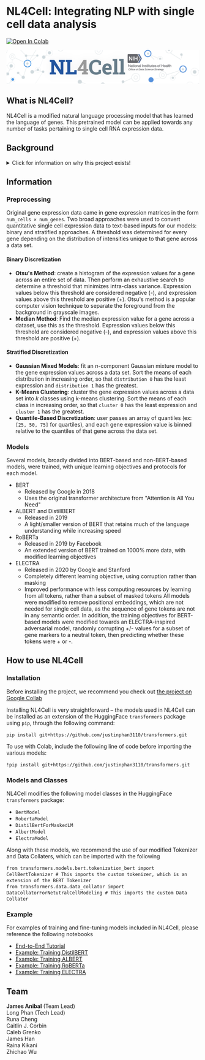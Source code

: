 # NL4Cell: Integrating NLP with single cell data analysis
[![Open In Colab](https://colab.research.google.com/assets/colab-badge.svg)](https://colab.research.google.com/drive/1z0N8pN04WOuvCxl9lK2nArOafS6X6hpf?usp=sharing)

![NL4Cell](./images/banner.png)
## What is NL4Cell?
NL4Cell is a modified natural language processing model that has learned the language of genes. This pretrained model can be applied towards any number of tasks pertaining to single cell RNA expression data.

## Background
<details>
  <summary>Click for information on why this project exists!</summary>
  

### Natural Language Processing
Natural language processing (NLP) has taken the world by storm. In NLP, the objective is to create artificial intelligence (AI) that is able to read and determine meaning behind language just as a human would. While this has led to some interesting linguistic applications, the technology behind language comprehension can be adapted to various domains including biological data.

Recently there has been a paradigm shift in how people train and use language models. Rather than creating and fully training a model for a singular task, large pretrained models have been created (e.g. BERT, GPT-3, etc.) that have a generalized fluency over language. Then individuals with specific aims can copy these pretrained models and "fine tune" them in order to make it more applicable to their specific tasks. For example, a team interested in medical record analysis can download a pretrained model which learned English from mining Wikipedia, and then they can fine tune the model on their smaller electronic health record database. The model's generalized knowledge of English gained from Wikipedia transfers over to a more specific task which helps combat overfitting and saves time on training. 

### Single Cell Sequencing
Single-cell cytometry allows us to view the protein expression profiles on an individual cellular basis. In short: we can look at *exactly* what proteins a cell is using an how much it is using them. This has revolutionized the way we can study biology by being able to describe the activities and inner-workings of cells in an extremely high-resolution.

There are too many applications of cytometry to enumerate here (futher complicated by how rapidly the field is developing), but there numerous tasks and applications which allow us to gain valueable insight into how both healthy and diseased cells operate spanning applications from embrology to cancer to diabetes.

### What do they have to do with each other?
So what does natural language processing have to do with single-cell data? 

Imagine you have a document. That document is comprised of words which have relationships to each other and together form the meaning for the document. There are combinations of words that make sense, and those that don't. For example we could say, "the mouse eats cheese," and the words come together in a way that makes sense syntactically and logically. On the contrary we can also say "the ladder eats cheese" which doesn't logically make sense-- a ladder and cheese don't typically go together. Language models are able to tell what makes sense and what doesn't by learning from example and gaining a general "understanding" of a language.

Now we can extend this concept to single cell data. Rather than a document comprised of words with lexical meaning, think about it in terms of a cell comprised of genes with biological meaning. We can reapply the same concepts from NLP to learn a new language, but rather than learning the meaning of words in a dictionary it learns the genes in a genome. Just as we could create a model that understands that "the mouse eats the cheese" makes more sense than "the ladder eats the cheese," we could create a model that can intuitively understand that a cell with `[CD4+, CD8-, CD20-]` makes a lot more sense than `[CD4+, CD8+, CD20+]`. This generalized understanding can then be applied towards any number of tasks just like one of the large pretrained models like GPT-3.

</details>

## Information
### Preprocessing

Original gene expression data came in gene expression matrices in the form `num_cells × num_genes`. Two broad approaches were used to convert quantitative single cell expression data to text-based inputs for our models: binary and stratified approaches. A threshold was determined for every gene depending on the distribution of intensities unique to that gene across a data set.

#### Binary Discretization
* **Otsu's Method**: create a histogram of the expression values for a gene across an entire set of data. Then perform an exhaustive search to determine a threshold that minimizes intra-class variance. Expression values below this threshold are considered negative (-), and expression values above this threshold are positive (+). Otsu's method is a popular computer vision technique to separate the foreground from the background in grayscale images.
* **Median Method**: Find the median expression value for a gene across a dataset, use this as the threshold. Expression values below this threshold are considered negative (-), and expression values above this threshold are positive (+).
#### Stratified Discretization
* **Gaussian Mixed Models**: fit an _n_-component Gaussian mixture model to the gene expression values across a data set. Sort the means of each distribution in increasing order, so that `distribution 0` has the least expression and `distribution 1` has the greatest.
* **K-Means Clustering**: cluster the gene expression values across a data set into _k_ classes using k-means clustering. Sort the means of each class in increasing order, so that `cluster 0` has the least expression and `cluster 1` has the greatest.
* **Quantile-Based Discretization**: user passes an array of quantiles (ex: `[25, 50, 75]` for quartiles), and each gene expression value is binned relative to the quantiles of that gene across the data set. 


### Models
Several models, broadly divided into BERT-based and non-BERT-based models, were trained, with unique learning objectives and protocols for each model.
* BERT
    * Released by Google in 2018
    * Uses the original transformer architecture from "Attention is All You Need"
* ALBERT and DistillBERT
    * Released in 2019
    * A light/smaller version of BERT that retains much of the language understanding while increasing speed
* RoBERTa
    * Released in 2019 by Facebook
    * An extended version of BERT trained on 1000% more data, with modified learning objectives
* ELECTRA
    * Released in 2020 by Google and Stanford
    * Completely different learning objective, using corruption rather than masking
    * Improved performance with less computing resources by learning from all tokens, rather than a subset of masked tokens
All models were modified to remove positional embeddings, which are not needed for single cell data, as the sequence of gene tokens are not in any semantic order. In addition, the training objectives for BERT-based models were modified towards an ELECTRA-inspired adversarial model, randomly corrupting +/- values for a subset of gene markers to a neutral token, then predicting whether these tokens were + or -.

## How to use NL4Cell

### Installation

Before installing the project, we recommend you check out [the project on Google Collab](#Null)

Installing NL4Cell is very straightforward – the models used in NL4Cell can be installed as an extension of the HuggingFace ```transformers``` package using ```pip```, through the following command:
```
pip install git+https://github.com/justinphan3110/transformers.git
```

To use with Colab, include the following line of code before importing the various models:
```
!pip install git+https://github.com/justinphan3110/transformers.git
```

### Models and Classes
NL4Cell modifies the following model classes in the HuggingFace ```transformers``` package:
* ```BertModel```
* ```RobertaModel```
* ```DistilBertForMaskedLM```
* ```AlbertModel```
* ```ElectraModel```

Along with these models, we recommend the use of our modified Tokenizer and Data Collaters, which can be imported with the following
```
from transformers.models.bert.tokenization_bert import CellBertTokenizer # This imports the custom tokenizer, which is an extension of the BERT Tokenizer
from transformers.data.data_collator import DataCollatorForNetutralCellModeling # This imports the custom Data Collater
```


### Example
For examples of training and fine-tuning models included in NL4Cell, please reference the following notebooks
* [End-to-End Tutorial](https://github.com/STRIDES-Codes/NL4Cell/blob/main/tutorials/NL4Cell_Tutorial.ipynb)
* [Example: Training DistilBERT](https://colab.research.google.com/drive/1tU0ZF14NEGOXKcF6JJTGP2Q1HVuTLpcn#scrollTo=-_mKjdOV9UF8)
* [Example: Training ALBERT](https://colab.research.google.com/drive/1N2hoGF6JqSN00tiYK7P3I8qqFuMNlkaK)
* [Example: Training RoBERTa](https://colab.research.google.com/drive/1ucWCKYwwO0ekASlVkzzTI_1SClsShqXH?usp=sharing)
* [Example: Training ELECTRA](https://colab.research.google.com/drive/1tRtoqW6jof0z8rkCqV5gud54xSm7aocZ?usp=sharing)

## Team
**James Anibal** (Team Lead) \
Long Phan (Tech Lead) \
Runa Cheng \
Caitlin J. Corbin \
Caleb Grenko \
James Han \
Raina Kikani \
Zhichao Wu
